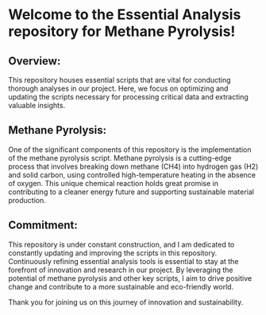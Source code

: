 # **Welcome to the Essential Analysis repository for Methane Pyrolysis!**

## **Overview:**
This repository houses essential scripts that are vital for conducting thorough analyses in our project. Here, we focus on optimizing and updating the scripts necessary for processing critical data and extracting valuable insights.

## **Methane Pyrolysis:**
One of the significant components of this repository is the implementation of the methane pyrolysis script. Methane pyrolysis is a cutting-edge process that involves breaking down methane (CH4) into hydrogen gas (H2) and solid carbon, using controlled high-temperature heating in the absence of oxygen. This unique chemical reaction holds great promise in contributing to a cleaner energy future and supporting sustainable material production.

## **Commitment:**
This repository is under constant construction, and I am dedicated to constantly updating and improving the scripts in this repository. Continuously refining essential analysis tools is essential to stay at the forefront of innovation and research in our project. By leveraging the potential of methane pyrolysis and other key scripts, I aim to drive positive change and contribute to a more sustainable and eco-friendly world.

Thank you for joining us on this journey of innovation and sustainability. 

